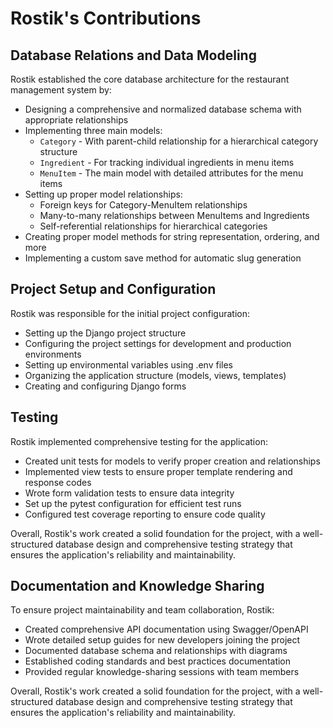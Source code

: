 # Rostik's Contributions

## Database Relations and Data Modeling

Rostik established the core database architecture for the restaurant management system by:

- Designing a comprehensive and normalized database schema with appropriate relationships
- Implementing three main models:
  - `Category` - With parent-child relationship for a hierarchical category structure
  - `Ingredient` - For tracking individual ingredients in menu items
  - `MenuItem` - The main model with detailed attributes for the menu items
- Setting up proper model relationships:
  - Foreign keys for Category-MenuItem relationships
  - Many-to-many relationships between MenuItems and Ingredients
  - Self-referential relationships for hierarchical categories
- Creating proper model methods for string representation, ordering, and more
- Implementing a custom save method for automatic slug generation

## Project Setup and Configuration

Rostik was responsible for the initial project configuration:

- Setting up the Django project structure
- Configuring the project settings for development and production environments
- Setting up environmental variables using .env files
- Organizing the application structure (models, views, templates)
- Creating and configuring Django forms

## Testing

Rostik implemented comprehensive testing for the application:

- Created unit tests for models to verify proper creation and relationships
- Implemented view tests to ensure proper template rendering and response codes
- Wrote form validation tests to ensure data integrity
- Set up the pytest configuration for efficient test runs
- Configured test coverage reporting to ensure code quality

Overall, Rostik's work created a solid foundation for the project, with a well-structured database design and comprehensive testing strategy that ensures the application's reliability and maintainability. 

## Documentation and Knowledge Sharing

To ensure project maintainability and team collaboration, Rostik:

- Created comprehensive API documentation using Swagger/OpenAPI
- Wrote detailed setup guides for new developers joining the project
- Documented database schema and relationships with diagrams
- Established coding standards and best practices documentation
- Provided regular knowledge-sharing sessions with team members

Overall, Rostik's work created a solid foundation for the project, with a well-structured database design and comprehensive testing strategy that ensures the application's reliability and maintainability.